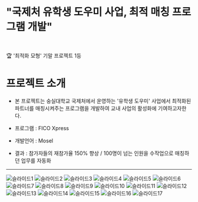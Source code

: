 # **"국제처 유학생 도우미 사업, 최적 매칭 프로그램 개발"**
<br>

🏆 '최적화 모형' 기말 프로젝트 1등

# **프로젝트 소개**
- 본 프로젝트는 숭실대학교 국제처에서 운영하는 '유학생 도우미' 사업에서 최적화된 파트너를 매칭시켜주는 프로그램을 개발하여 교내 사업의 활성화에 기여하고자한다.

- 프로그램 : FICO Xpress
- 개발언어 : Mosel
- 결과 : 참가자들의 재참가율 150% 향상 / 100명이 넘는 인원을 수작업으로 매칭하던 업무를 자동화
---

![슬라이드1](https://user-images.githubusercontent.com/88031549/224232162-ea4c4449-43d6-410c-83a9-e56447b1e64b.jpeg)
![슬라이드2](https://user-images.githubusercontent.com/88031549/224232170-4ce1f8e8-41c2-435f-a6af-b4ef9ac3bacc.jpeg)
![슬라이드3](https://user-images.githubusercontent.com/88031549/224232179-4bf5be27-1302-49a0-8b75-6499a1b35e04.jpeg)
![슬라이드4](https://user-images.githubusercontent.com/88031549/224232185-f234b3c6-9d82-4a0e-9827-a63a1ba08dfd.jpeg)
![슬라이드5](https://user-images.githubusercontent.com/88031549/224232189-466a5f9d-cb56-4cfd-a132-622fa86f4a13.jpeg)
![슬라이드6](https://user-images.githubusercontent.com/88031549/224232200-104d69c5-cdc8-4524-a327-fa4c44e45ca9.jpeg)
![슬라이드7](https://user-images.githubusercontent.com/88031549/224232202-cfc75d46-a3dc-470c-9abd-be1ce0c0aff7.jpeg)
![슬라이드8](https://user-images.githubusercontent.com/88031549/224232205-87298470-6372-41e9-a817-875795c68cf3.jpeg)
![슬라이드9](https://user-images.githubusercontent.com/88031549/224232207-4aed3c13-73e5-4b01-9daa-c9bcb2d9ad2c.jpeg)
![슬라이드10](https://user-images.githubusercontent.com/88031549/224232211-d9ade629-5e66-4303-8ea0-0c518295f3b2.jpeg)
![슬라이드11](https://user-images.githubusercontent.com/88031549/224232214-cbe63d33-154a-4e43-b4b9-7b577f856bc6.jpeg)
![슬라이드12](https://user-images.githubusercontent.com/88031549/224232217-e241fc8e-1916-4474-a9c7-33459bdb061d.jpeg)
![슬라이드13](https://user-images.githubusercontent.com/88031549/224232219-9aa4621c-5e45-4988-a1c9-a5386d72d216.jpeg)
![슬라이드14](https://user-images.githubusercontent.com/88031549/224232221-309ebcfc-3f45-489a-8216-54580d39cf8e.jpeg)
![슬라이드15](https://user-images.githubusercontent.com/88031549/224232222-fb88e4f5-abe8-45ad-9aae-63990775f6b9.jpeg)
![슬라이드16](https://user-images.githubusercontent.com/88031549/224232226-7b9c5cbd-446c-4132-8fc1-aeb70f674ccc.jpeg)
![슬라이드17](https://user-images.githubusercontent.com/88031549/224232227-030ad8df-1058-47b6-a508-bce4c5eb20f6.jpeg)
